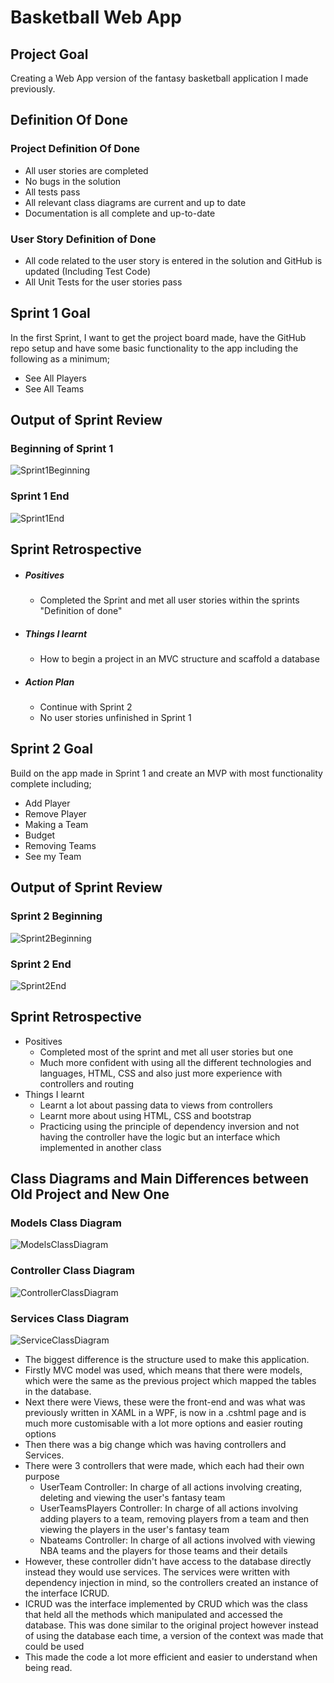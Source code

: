 

# Basketball Web App

## Project Goal

Creating a Web App version of the fantasy basketball application I made previously.

## Definition Of Done

### Project Definition Of Done

- All user stories are completed
- No bugs in the solution
- All tests pass
- All relevant class diagrams are current and up to date
- Documentation is all complete and up-to-date

### User Story Definition of Done

- All code related to the user story is entered in the solution and GitHub is updated (Including Test Code)
- All Unit Tests for the user stories pass

## Sprint 1 Goal

In the first Sprint, I want to get the project board made, have the GitHub repo setup and have some basic functionality to the app including the following as a minimum;

- See All Players
- See All Teams

## Output of Sprint Review

### Beginning of Sprint 1
![Sprint1Beginning](Sprint1Beginning)

### Sprint 1 End
![Sprint1End](Sprint1End.png)

## Sprint Retrospective

- ##### Positives

  - Completed the Sprint and met all user stories within the sprints "Definition of done"

- ##### Things I learnt

  - How to begin a project in an MVC structure and scaffold a database

- ##### Action Plan

  - Continue with Sprint 2
  - No user stories unfinished in Sprint 1

## Sprint 2 Goal

Build on the app made in Sprint 1 and create an MVP with most functionality complete including;
- Add Player
- Remove Player
- Making a Team
- Budget
- Removing Teams
- See my Team

## Output of Sprint Review

### Sprint 2 Beginning
![Sprint2Beginning](Sprint2Beginning.png)

### Sprint 2 End
![Sprint2End](Sprint2End.png)

## Sprint Retrospective

- Positives
  - Completed most of the sprint and met all user stories but one
  - Much more confident with using all the different technologies and languages, HTML, CSS and also just more experience with controllers and routing
- Things I learnt
  - Learnt a lot about passing data to views from controllers
  - Learnt more about using HTML, CSS and bootstrap
  - Practicing using the principle of dependency inversion and not having the controller have the logic but an interface which implemented in another class

## Class Diagrams and Main Differences between Old Project and New One

### Models Class Diagram
![ModelsClassDiagram](ClassDiagramModels.png)


### Controller Class Diagram

![ControllerClassDiagram](ControllersClassDiagram.png)

### Services Class Diagram

![ServiceClassDiagram](ServiceClassDiagram.png)


- The biggest difference is the structure used to make this application. 
- Firstly MVC model was used, which means that there were models, which were the same as the previous project which mapped the tables in the database.
- Next there were Views, these were the front-end and was what was previously written in XAML in a WPF, is now in a .cshtml page and is much more customisable with a lot more options and easier routing options
- Then there was a big change which was having controllers and Services.
- There were 3 controllers that were made, which each had their own purpose
  - UserTeam Controller: In charge of all actions involving creating, deleting and viewing the user's fantasy team
  - UserTeamsPlayers Controller: In charge of all actions involving adding players to a team, removing players from a team and then viewing the players in the user's fantasy team
  - Nbateams Controller: In charge of all actions involved with viewing NBA teams and the players for those teams and their details
- However, these controller didn't have access to the database directly instead they would use services. The services were written with dependency injection in mind, so the controllers created an instance of the interface ICRUD.
- ICRUD was the interface implemented by CRUD which was the class that held all the methods which manipulated and accessed the database. This was done similar to the original project however instead of using the database each time, a version of the context was made that could be used
- This made the code a lot more efficient and easier to understand when being read.

## 
